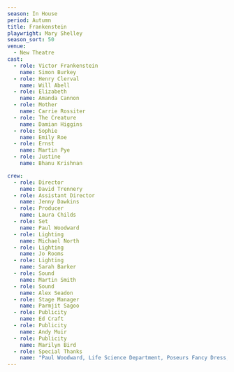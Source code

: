 ```yaml
---
season: In House
period: Autumn
title: Frankenstein
playwright: Mary Shelley
season_sort: 50
venue:
  - New Theatre
cast:
  - role: Victor Frankenstein
    name: Simon Burkey
  - role: Henry Clerval
    name: Will Abell
  - role: Elizabeth
    name: Amanda Cannon
  - role: Mother
    name: Carrie Rossiter
  - role: The Creature
    name: Damian Higgins
  - role: Sophie
    name: Emily Roe
  - role: Ernst
    name: Martin Pye
  - role: Justine
    name: Bhanu Krishnan

crew:
  - role: Director
    name: David Trennery
  - role: Assistant Director
    name: Jenny Dawkins
  - role: Producer
    name: Laura Childs
  - role: Set
    name: Paul Woodward
  - role: Lighting
    name: Michael North
  - role: Lighting
    name: Jo Rooms
  - role: Lighting
    name: Sarah Barker
  - role: Sound
    name: Martin Smith
  - role: Sound
    name: Alex Seadon
  - role: Stage Manager
    name: Parmjit Sagoo
  - role: Publicity
    name: Ed Craft
  - role: Publicity
    name: Andy Muir
  - role: Publicity
    name: Marilyn Bird
  - role: Special Thanks
    name: "Paul Woodward, Life Science Department, Poseurs Fancy Dress, The Golden Cage, Top Hat Antiques Centre"
---
```


